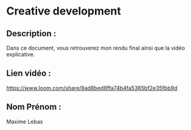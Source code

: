 # Creative development 

## Description : 

Dans ce document, vous retrouverez mon rendu final ainsi que la vidéo explicative.

## Lien vidéo : 

https://www.loom.com/share/8ad8bed8ffa74b4fa5365bf2e35fbb9d

## Nom Prénom : 

Maxime Lebas
